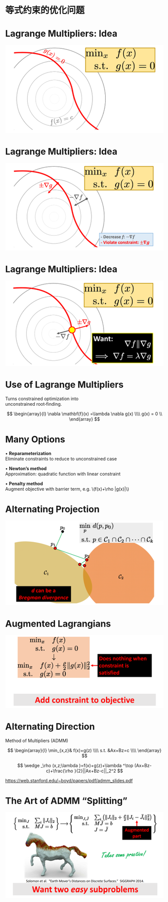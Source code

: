 # 等式约束的优化问题    


# Lagrange Multipliers: Idea   

![](../assets/优化13.png)   


# Lagrange Multipliers: Idea    

![](../assets/优化14.png)   



# Lagrange Multipliers: Idea    

![](../assets/优化15.png)   


# Use of Lagrange Multipliers     

Turns constrained optimization into     
unconstrained root‐finding.    

$$
\begin{array}{l}  
  \nabla  \mathbf{f}(x) =\lambda \nabla g(x)  \\\\     
  g(x) = 0 \\    
\end{array} 
$$


# Many Options    

• **Reparameterization**   
Eliminate constraints to reduce to unconstrained case     

• **Newton’s method**    
Approximation: quadratic function with linear constraint    

• **Penalty method**     
Augment objective with barrier term, e.g. \\(f(x)+\rho |g(x)|\\)    



# Alternating Projection    

![](../assets/优化16.png)   


# Augmented Lagrangians    

![](../assets/优化17.png)   




# Alternating Direction    
Method of Multipliers (ADMM)    

$$
\begin{array}{l}  
  \min_{x,z}& f(x)+g(z)     \\\\  
  s.t. &Ax+Bz=c   \\\\    
\end{array} 
$$

$$
\wedge _\rho (x,z;\lambda )=f(x)+g(z)+\lambda ^\top (Ax+Bz-c)+\frac{\rho }{2}||Ax+Bz-c||_2^2 
$$


<https://web.stanford.edu/~boyd/papers/pdf/admm_slides.pdf>    


# The Art of ADMM “Splitting”    

![](../assets/优化18.png)   



